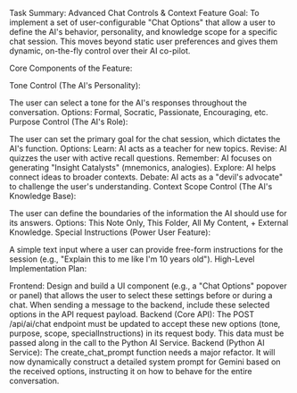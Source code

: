 Task Summary: Advanced Chat Controls & Context
Feature Goal:
To implement a set of user-configurable "Chat Options" that allow a user to define the AI's behavior, personality, and knowledge scope for a specific chat session. This moves beyond static user preferences and gives them dynamic, on-the-fly control over their AI co-pilot.

Core Components of the Feature:

Tone Control (The AI's Personality):

The user can select a tone for the AI's responses throughout the conversation.
Options: Formal, Socratic, Passionate, Encouraging, etc.
Purpose Control (The AI's Role):

The user can set the primary goal for the chat session, which dictates the AI's function.
Options:
Learn: AI acts as a teacher for new topics.
Revise: AI quizzes the user with active recall questions.
Remember: AI focuses on generating "Insight Catalysts" (mnemonics, analogies).
Explore: AI helps connect ideas to broader contexts.
Debate: AI acts as a "devil's advocate" to challenge the user's understanding.
Context Scope Control (The AI's Knowledge Base):

The user can define the boundaries of the information the AI should use for its answers.
Options: This Note Only, This Folder, All My Content, + External Knowledge.
Special Instructions (Power User Feature):

A simple text input where a user can provide free-form instructions for the session (e.g., "Explain this to me like I'm 10 years old").
High-Level Implementation Plan:

Frontend:
Design and build a UI component (e.g., a "Chat Options" popover or panel) that allows the user to select these settings before or during a chat.
When sending a message to the backend, include these selected options in the API request payload.
Backend (Core API):
The POST /api/ai/chat endpoint must be updated to accept these new options (tone, purpose, scope, specialInstructions) in its request body.
This data must be passed along in the call to the Python AI Service.
Backend (Python AI Service):
The create_chat_prompt function needs a major refactor. It will now dynamically construct a detailed system prompt for Gemini based on the received options, instructing it on how to behave for the entire conversation.